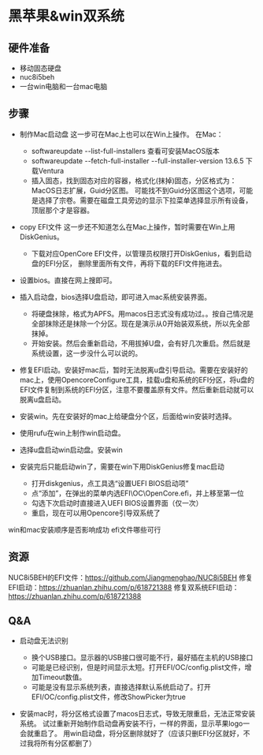 # 黑苹果&win双系统

## 硬件准备
- 移动固态硬盘
- nuc8i5beh
- 一台win电脑和一台mac电脑

## 步骤
- 制作Mac启动盘
这一步可在Mac上也可以在Win上操作。
在Mac：
  - softwareupdate --list-full-installers 查看可安装MacOS版本
  - softwareupdate --fetch-full-installer --full-installer-version 13.6.5 下载Ventura
  - 插入固态，找到固态对应的容器，格式化(抹掉)固态，分区格式为：MacOS日志扩展，Guid分区图。
  可能找不到Guid分区图这个选项，可能是选择了宗卷。需要在磁盘工具旁边的显示下拉菜单选择显示所有设备，顶层那个才是容器。

- copy EFI文件 这一步还不知道怎么在Mac上操作，暂时需要在Win上用DiskGenius。
  - 下载对应OpenCore EFI文件，以管理员权限打开DiskGenius，看到启动盘的EFI分区，
  删除里面所有文件，再将下载的EFI文件拖进去。

- 设置bios。直接在网上搜即可。

- 插入启动盘，bios选择U盘启动，即可进入mac系统安装界面。
  - 将硬盘抹除，格式为APFS。用macos日志式没有成功过。。按自己情况是全部抹除还是抹除一个分区。现在是演示从0开始装双系统，所以先全部抹掉。
  - 开始安装。然后会重新启动，不用拔掉U盘，会有好几次重启。然后就是系统设置，这一步没什么可以说的。
- 修复EFI启动。安装好mac后，暂时无法脱离u盘引导启动。需要在安装好的mac上，使用OpencoreConfigure工具，挂载u盘和系统的EFI分区，将u盘的EFI文件复制到系统的EFI分区，注意不要覆盖原有文件。然后重新启动就可以脱离u盘启动。

- 安装win。先在安装好的mac上给硬盘分个区，后面给win安装时选择。
- 使用rufu在win上制作win启动盘。
- 选择u盘启动win启动盘。安装win
- 安装完后只能启动win了，需要在win下用DiskGenius修复mac启动
  - 打开diskgenius，点工具选“设置UEFI BIOS启动项”
  - 点“添加”，在弹出的菜单内选EFI\OC\OpenCore.efi，并上移至第一位
  - 勾选下次启动时直接进入UEFI BIOS设置界面（仅一次）
  - 重启，现在可以用Opencore引导双系统了

win和mac安装顺序是否影响成功
efi文件哪些可行

## 资源
NUC8i5BEH的EFI文件：https://github.com/Jiangmenghao/NUC8i5BEH
修复EFI启动：https://zhuanlan.zhihu.com/p/618721388
修复双系统EFI启动：https://zhuanlan.zhihu.com/p/618721388

## Q&A
- 启动盘无法识别
  - 换个USB接口。显示器的USB接口很可能不行，最好插在主机的USB接口
  - 可能是已经识别，但是时间显示太短。打开EFI/OC/config.plist文件，增加Timeout数值。
  - 可能是没有显示系统列表，直接选择默认系统启动了。打开EFI/OC/config.plist文件，修改ShowPicker为true

- 安装mac时，将分区格式设置了macos日志式，导致无限重启，无法正常安装系统。
试过重新开始制作启动盘再安装不行，一样的界面，显示苹果logo一会就重启了。
用win启动盘，将分区删除就好了（应该只删EFI分区就好，不过我将所有分区都删了）

